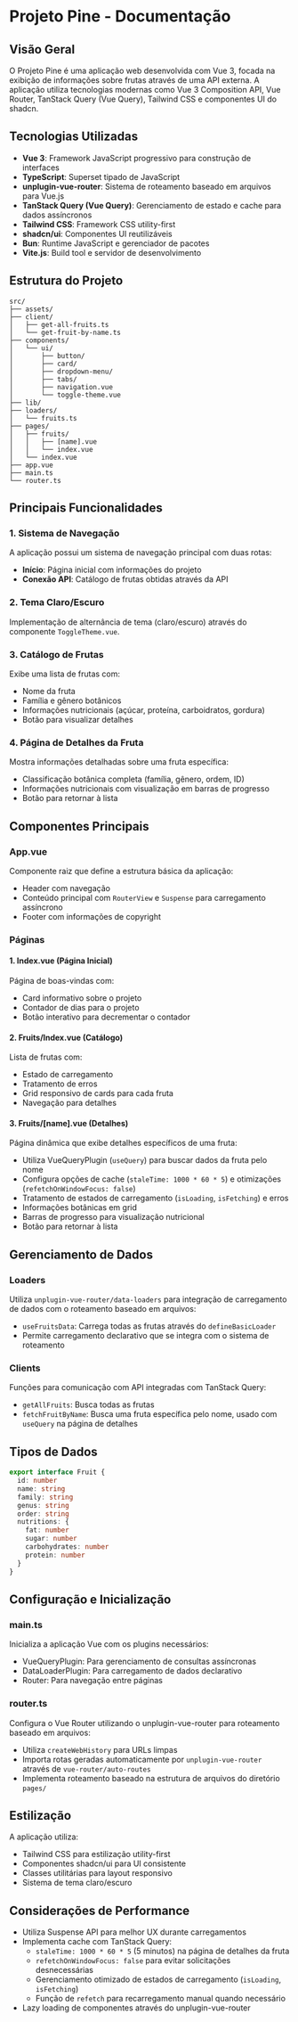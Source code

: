 # Projeto Pine - Documentação

## Visão Geral

O Projeto Pine é uma aplicação web desenvolvida com Vue 3, focada na exibição de informações sobre frutas através de uma API externa. A aplicação utiliza tecnologias modernas como Vue 3 Composition API, Vue Router, TanStack Query (Vue Query), Tailwind CSS e componentes UI do shadcn.

## Tecnologias Utilizadas

- **Vue 3**: Framework JavaScript progressivo para construção de interfaces
- **TypeScript**: Superset tipado de JavaScript
- **unplugin-vue-router**: Sistema de roteamento baseado em arquivos para Vue.js
- **TanStack Query (Vue Query)**: Gerenciamento de estado e cache para dados assíncronos
- **Tailwind CSS**: Framework CSS utility-first
- **shadcn/ui**: Componentes UI reutilizáveis
- **Bun**: Runtime JavaScript e gerenciador de pacotes
- **Vite.js**: Build tool e servidor de desenvolvimento

## Estrutura do Projeto

```
src/
├── assets/
├── client/
│   ├── get-all-fruits.ts
│   └── get-fruit-by-name.ts
├── components/
│   └── ui/
│       ├── button/
│       ├── card/
│       ├── dropdown-menu/
│       ├── tabs/
│       ├── navigation.vue
│       └── toggle-theme.vue
├── lib/
├── loaders/
│   └── fruits.ts
├── pages/
│   ├── fruits/
│   │   ├── [name].vue
│   │   └── index.vue
│   └── index.vue
├── app.vue
├── main.ts
└── router.ts
```

## Principais Funcionalidades

### 1. Sistema de Navegação

A aplicação possui um sistema de navegação principal com duas rotas:

- **Início**: Página inicial com informações do projeto
- **Conexão API**: Catálogo de frutas obtidas através da API

### 2. Tema Claro/Escuro

Implementação de alternância de tema (claro/escuro) através do componente `ToggleTheme.vue`.

### 3. Catálogo de Frutas

Exibe uma lista de frutas com:

- Nome da fruta
- Família e gênero botânicos
- Informações nutricionais (açúcar, proteína, carboidratos, gordura)
- Botão para visualizar detalhes

### 4. Página de Detalhes da Fruta

Mostra informações detalhadas sobre uma fruta específica:

- Classificação botânica completa (família, gênero, ordem, ID)
- Informações nutricionais com visualização em barras de progresso
- Botão para retornar à lista

## Componentes Principais

### App.vue

Componente raiz que define a estrutura básica da aplicação:

- Header com navegação
- Conteúdo principal com `RouterView` e `Suspense` para carregamento assíncrono
- Footer com informações de copyright

### Páginas

#### 1. Index.vue (Página Inicial)

Página de boas-vindas com:

- Card informativo sobre o projeto
- Contador de dias para o projeto
- Botão interativo para decrementar o contador

#### 2. Fruits/Index.vue (Catálogo)

Lista de frutas com:

- Estado de carregamento
- Tratamento de erros
- Grid responsivo de cards para cada fruta
- Navegação para detalhes

#### 3. Fruits/[name].vue (Detalhes)

Página dinâmica que exibe detalhes específicos de uma fruta:

- Utiliza VueQueryPlugin (`useQuery`) para buscar dados da fruta pelo nome
- Configura opções de cache (`staleTime: 1000 * 60 * 5`) e otimizações (`refetchOnWindowFocus: false`)
- Tratamento de estados de carregamento (`isLoading`, `isFetching`) e erros
- Informações botânicas em grid
- Barras de progresso para visualização nutricional
- Botão para retornar à lista

## Gerenciamento de Dados

### Loaders

Utiliza `unplugin-vue-router/data-loaders` para integração de carregamento de dados com o roteamento baseado em arquivos:

- `useFruitsData`: Carrega todas as frutas através do `defineBasicLoader`
- Permite carregamento declarativo que se integra com o sistema de roteamento

### Clients

Funções para comunicação com API integradas com TanStack Query:

- `getAllFruits`: Busca todas as frutas
- `fetchFruitByName`: Busca uma fruta específica pelo nome, usado com `useQuery` na página de detalhes

## Tipos de Dados

```typescript
export interface Fruit {
  id: number
  name: string
  family: string
  genus: string
  order: string
  nutritions: {
    fat: number
    sugar: number
    carbohydrates: number
    protein: number
  }
}
```

## Configuração e Inicialização

### main.ts

Inicializa a aplicação Vue com os plugins necessários:

- VueQueryPlugin: Para gerenciamento de consultas assíncronas
- DataLoaderPlugin: Para carregamento de dados declarativo
- Router: Para navegação entre páginas

### router.ts

Configura o Vue Router utilizando o unplugin-vue-router para roteamento baseado em arquivos:

- Utiliza `createWebHistory` para URLs limpas
- Importa rotas geradas automaticamente por `unplugin-vue-router` através de `vue-router/auto-routes`
- Implementa roteamento baseado na estrutura de arquivos do diretório `pages/`

## Estilização

A aplicação utiliza:

- Tailwind CSS para estilização utility-first
- Componentes shadcn/ui para UI consistente
- Classes utilitárias para layout responsivo
- Sistema de tema claro/escuro

## Considerações de Performance

- Utiliza Suspense API para melhor UX durante carregamentos
- Implementa cache com TanStack Query:
  - `staleTime: 1000 * 60 * 5` (5 minutos) na página de detalhes da fruta
  - `refetchOnWindowFocus: false` para evitar solicitações desnecessárias
  - Gerenciamento otimizado de estados de carregamento (`isLoading`, `isFetching`)
  - Função de `refetch` para recarregamento manual quando necessário
- Lazy loading de componentes através do unplugin-vue-router
